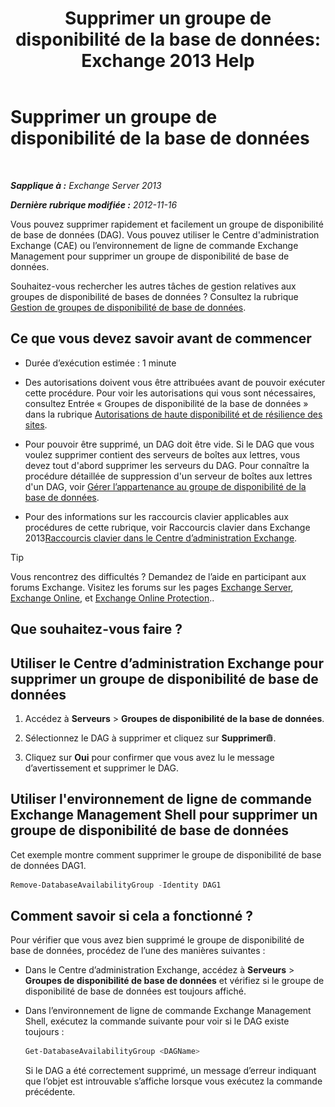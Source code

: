 ﻿---
title: 'Supprimer un groupe de disponibilité de la base de données: Exchange 2013 Help'
TOCTitle: Supprimer un groupe de disponibilité de la base de données
ms:assetid: 071296e9-31b0-40f4-9a02-177d97486ebd
ms:mtpsurl: https://technet.microsoft.com/fr-fr/library/Dd335069(v=EXCHG.150)
ms:contentKeyID: 50477464
ms.date: 05/23/2018
mtps_version: v=EXCHG.150
ms.translationtype: MT
---

# Supprimer un groupe de disponibilité de la base de données

 

_**Sapplique à :** Exchange Server 2013_

_**Dernière rubrique modifiée :** 2012-11-16_

Vous pouvez supprimer rapidement et facilement un groupe de disponibilité de base de données (DAG). Vous pouvez utiliser le Centre d'administration Exchange (CAE) ou l’environnement de ligne de commande Exchange Management pour supprimer un groupe de disponibilité de base de données.

Souhaitez-vous rechercher les autres tâches de gestion relatives aux groupes de disponibilité de bases de données ? Consultez la rubrique [Gestion de groupes de disponibilité de base de données](managing-database-availability-groups-exchange-2013-help.md).

## Ce que vous devez savoir avant de commencer

  - Durée d’exécution estimée : 1 minute

  - Des autorisations doivent vous être attribuées avant de pouvoir exécuter cette procédure. Pour voir les autorisations qui vous sont nécessaires, consultez Entrée « Groupes de disponibilité de la base de données » dans la rubrique [Autorisations de haute disponibilité et de résilience des sites](high-availability-and-site-resilience-permissions-exchange-2013-help.md).

  - Pour pouvoir être supprimé, un DAG doit être vide. Si le DAG que vous voulez supprimer contient des serveurs de boîtes aux lettres, vous devez tout d'abord supprimer les serveurs du DAG. Pour connaître la procédure détaillée de suppression d'un serveur de boîtes aux lettres d'un DAG, voir [Gérer l’appartenance au groupe de disponibilité de la base de données](manage-database-availability-group-membership-exchange-2013-help.md).

  - Pour des informations sur les raccourcis clavier applicables aux procédures de cette rubrique, voir Raccourcis clavier dans Exchange 2013[Raccourcis clavier dans le Centre d’administration Exchange](keyboard-shortcuts-in-the-exchange-admin-center-exchange-online-protection-help.md).

> [!TIP]
> Vous rencontrez des difficultés ? Demandez de l’aide en participant aux forums Exchange. Visitez les forums sur les pages <a href="https://go.microsoft.com/fwlink/p/?linkid=60612">Exchange Server</a>, <a href="https://go.microsoft.com/fwlink/p/?linkid=267542">Exchange Online</a>, et <a href="https://go.microsoft.com/fwlink/p/?linkid=285351">Exchange Online Protection</a>..


## Que souhaitez-vous faire ?

## Utiliser le Centre d’administration Exchange pour supprimer un groupe de disponibilité de base de données

1.  Accédez à **Serveurs** \> **Groupes de disponibilité de la base de données**.

2.  Sélectionnez le DAG à supprimer et cliquez sur **Supprimer**![Icône Supprimer](images/Dd979797.14f639f6-61e8-4418-bbfb-0db14de9d2f5(EXCHG.150).gif "Icône Supprimer").

3.  Cliquez sur **Oui** pour confirmer que vous avez lu le message d’avertissement et supprimer le DAG.

## Utiliser l'environnement de ligne de commande Exchange Management Shell pour supprimer un groupe de disponibilité de base de données

Cet exemple montre comment supprimer le groupe de disponibilité de base de données DAG1.

```powershell
Remove-DatabaseAvailabilityGroup -Identity DAG1
```

## Comment savoir si cela a fonctionné ?

Pour vérifier que vous avez bien supprimé le groupe de disponibilité de base de données, procédez de l’une des manières suivantes :

  - Dans le Centre d’administration Exchange, accédez à **Serveurs** \> **Groupes de disponibilité de base de données** et vérifiez si le groupe de disponibilité de base de données est toujours affiché.

  - Dans l’environnement de ligne de commande Exchange Management Shell, exécutez la commande suivante pour voir si le DAG existe toujours :
    
    ```powershell
    Get-DatabaseAvailabilityGroup <DAGName>
    ```
    
    Si le DAG a été correctement supprimé, un message d’erreur indiquant que l’objet est introuvable s’affiche lorsque vous exécutez la commande précédente.

